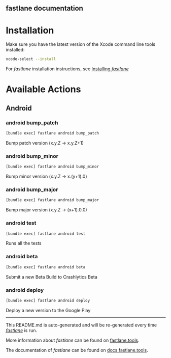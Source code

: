 fastlane documentation
----

# Installation

Make sure you have the latest version of the Xcode command line tools installed:

```sh
xcode-select --install
```

For _fastlane_ installation instructions, see [Installing _fastlane_](https://docs.fastlane.tools/#installing-fastlane)

# Available Actions

## Android

### android bump_patch

```sh
[bundle exec] fastlane android bump_patch
```

Bump patch version (x.y.Z → x.y.Z+1)

### android bump_minor

```sh
[bundle exec] fastlane android bump_minor
```

Bump minor version (x.y.Z → x.(y+1).0)

### android bump_major

```sh
[bundle exec] fastlane android bump_major
```

Bump major version (x.y.Z → (x+1).0.0)

### android test

```sh
[bundle exec] fastlane android test
```

Runs all the tests

### android beta

```sh
[bundle exec] fastlane android beta
```

Submit a new Beta Build to Crashlytics Beta

### android deploy

```sh
[bundle exec] fastlane android deploy
```

Deploy a new version to the Google Play

----

This README.md is auto-generated and will be re-generated every time [_fastlane_](https://fastlane.tools) is run.

More information about _fastlane_ can be found on [fastlane.tools](https://fastlane.tools).

The documentation of _fastlane_ can be found on [docs.fastlane.tools](https://docs.fastlane.tools).
